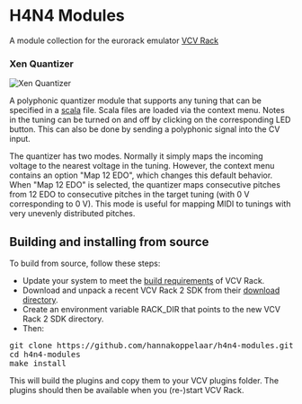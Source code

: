 # H4N4 Modules
A module collection for the eurorack emulator [VCV Rack](https://www.vcvrack.com)


### Xen Quantizer
![Xen Quantizer](img/xen-qnt.png)

A polyphonic quantizer module that supports any tuning that can be specified in a [scala](https://huygens-fokker.org/scala/) file. Scala files are loaded via the context menu. Notes in the tuning can be turned on and off by clicking on the corresponding LED button. This can also be done by sending a polyphonic signal into the CV input.

The quantizer has two modes. Normally it simply maps the incoming voltage to the nearest voltage in the tuning. However, the context menu contains an option "Map 12 EDO", which changes this default behavior. When "Map 12 EDO" is selected, the quantizer maps consecutive pitches from 12 EDO to consecutive pitches in the target tuning (with 0 V corresponding to 0 V). This mode is useful for mapping MIDI to tunings with very unevenly distributed pitches.

## Building and installing from source
To build from source, follow these steps:
- Update your system to meet the [build requirements](https://vcvrack.com/manual/Building#Setting-up-your-development-environment) of VCV Rack.
- Download and unpack a recent VCV Rack 2 SDK from their [download directory](https://vcvrack.com/downloads/).
- Create an environment variable RACK_DIR that points to the new VCV Rack 2 SDK directory.
- Then:

<pre>
git clone https://github.com/hannakoppelaar/h4n4-modules.git
cd h4n4-modules
make install
</pre>

This will build the plugins and copy them to your VCV plugins folder. The plugins should then be available when you (re-)start VCV Rack.


